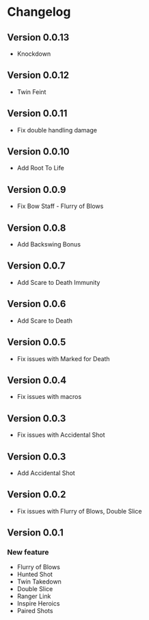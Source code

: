 # Changelog

## Version 0.0.13

- Knockdown

## Version 0.0.12

- Twin Feint

## Version 0.0.11

- Fix double handling damage

## Version 0.0.10

- Add Root To Life

## Version 0.0.9

- Fix Bow Staff - Flurry of Blows

## Version 0.0.8

- Add Backswing Bonus

## Version 0.0.7

- Add Scare to Death Immunity

## Version 0.0.6

- Add Scare to Death

## Version 0.0.5

- Fix issues with Marked for Death

## Version 0.0.4

- Fix issues with macros

## Version 0.0.3

- Fix issues with Accidental Shot

## Version 0.0.3

- Add Accidental Shot

## Version 0.0.2

- Fix issues with Flurry of Blows, Double Slice

## Version 0.0.1

### New feature
- Flurry of Blows
- Hunted Shot
- Twin Takedown
- Double Slice
- Ranger Link
- Inspire Heroics
- Paired Shots